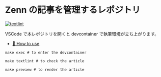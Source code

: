 # Zenn の記事を管理するレポジトリ

[![textlint](https://github.com/shunk031/zenn-contents/actions/workflows/textlint.yaml/badge.svg)](https://github.com/shunk031/zenn-contents/actions/workflows/textlint.yaml)

VSCode で本レポジトリを開くと devcontainer で執筆環境が立ち上がります。

* [📘 How to use](https://zenn.dev/zenn/articles/zenn-cli-guide)

```shell
make exec # to enter the devcontainer
```

```shell
make textlint # to check the article
```

```shell
make preview # to render the article
```
